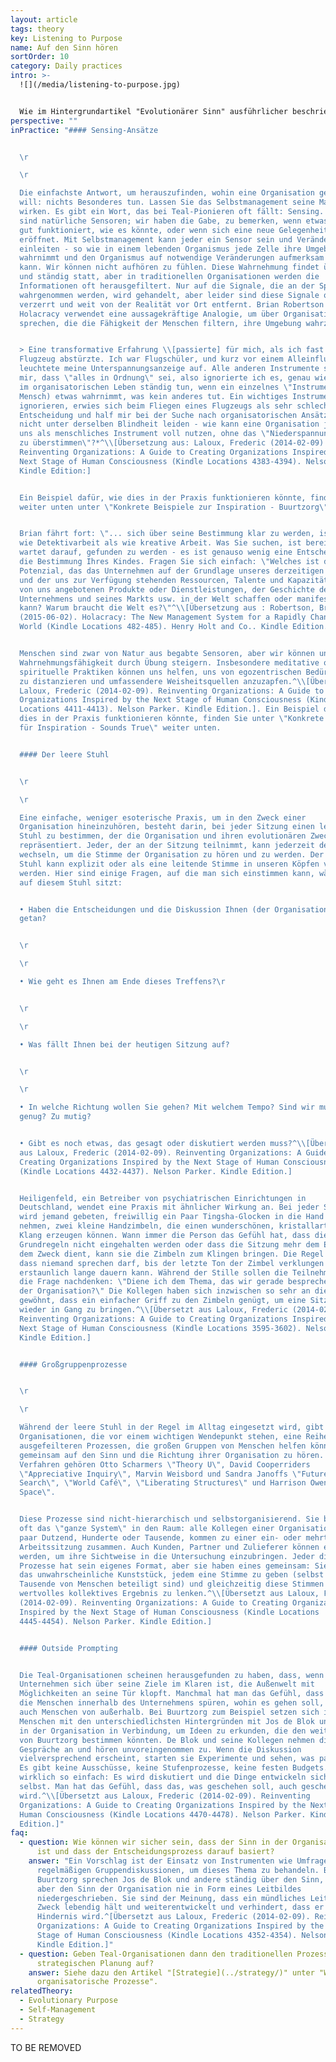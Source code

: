 ```yaml
---
layout: article
tags: theory
key: Listening to Purpose
name: Auf den Sinn hören
sortOrder: 10
category: Daily practices
intro: >-
  ![](/media/listening-to-purpose.jpg)


  Wie im Hintergrundartikel "Evolutionärer Sinn" ausführlicher beschrieben, ist eines der bestimmenden Merkmale von Teal-Organisationen, dass Entscheidungen und Handlungen von dem Wunsch angetrieben werden, den Sinn der Organisation zu erfüllen, einen Sinn, der sich im Laufe der Zeit entwickelt und der sich von der Gewinnmaximierung oder dem Schlagen der Konkurrenz unterscheidet. Wenn wir davon ausgehen, dass eine Organisation ihre eigene Energie und ihre eigene Richtung hat und dass die Rolle ihrer Mitglieder darin besteht, sich an dieser Richtung auszurichten, anstatt sie zu diktieren, stellt sich die Frage: "Wie finden wir heraus, wohin sie gehen will?" Ein wichtiger organisatorischer Prozess in Teal-Organisationen ist daher das, was oft als "Listening to Purpose" bezeichnet wird.
perspective: ""
inPractice: "#### Sensing-Ansätze


  \r

  \r

  Die einfachste Antwort, um herauszufinden, wohin eine Organisation gehen
  will: nichts Besonderes tun. Lassen Sie das Selbstmanagement seine Magie
  wirken. Es gibt ein Wort, das bei Teal-Pionieren oft fällt: Sensing. Wir alle
  sind natürliche Sensoren; wir haben die Gabe, zu bemerken, wenn etwas nicht so
  gut funktioniert, wie es könnte, oder wenn sich eine neue Gelegenheit
  eröffnet. Mit Selbstmanagement kann jeder ein Sensor sein und Veränderungen
  einleiten - so wie in einem lebenden Organismus jede Zelle ihre Umgebung
  wahrnimmt und den Organismus auf notwendige Veränderungen aufmerksam machen
  kann. Wir können nicht aufhören zu fühlen. Diese Wahrnehmung findet überall
  und ständig statt, aber in traditionellen Organisationen werden die
  Informationen oft herausgefiltert. Nur auf die Signale, die an der Spitze
  wahrgenommen werden, wird gehandelt, aber leider sind diese Signale oft
  verzerrt und weit von der Realität vor Ort entfernt. Brian Robertson von
  Holacracy verwendet eine aussagekräftige Analogie, um über Organisationen zu
  sprechen, die die Fähigkeit der Menschen filtern, ihre Umgebung wahrzunehmen:


  > Eine transformative Erfahrung \\[passierte] für mich, als ich fast ein
  Flugzeug abstürzte. Ich war Flugschüler, und kurz vor einem Alleinflug
  leuchtete meine Unterspannungsanzeige auf. Alle anderen Instrumente sagten
  mir, dass \"alles in Ordnung\" sei, also ignorierte ich es, genau wie wir es
  im organisatorischen Leben ständig tun, wenn ein einzelnes \"Instrument\" (ein
  Mensch) etwas wahrnimmt, was kein anderes tut. Ein wichtiges Instrument zu
  ignorieren, erwies sich beim Fliegen eines Flugzeugs als sehr schlechte
  Entscheidung und half mir bei der Suche nach organisatorischen Ansätzen, die
  nicht unter derselben Blindheit leiden - wie kann eine Organisation jeden von
  uns als menschliches Instrument voll nutzen, ohne das \"Niederspannungslicht
  zu überstimmen\"?*^\\[Übersetzung aus: Laloux, Frederic (2014-02-09)
  Reinventing Organizations: A Guide to Creating Organizations Inspired by the
  Next Stage of Human Consciousness (Kindle Locations 4383-4394). Nelson Parker.
  Kindle Edition:]


  Ein Beispiel dafür, wie dies in der Praxis funktionieren könnte, finden Sie
  weiter unten unter \"Konkrete Beispiele zur Inspiration - Buurtzorg\".


  Brian fährt fort: \"... sich über seine Bestimmung klar zu werden, ist eher
  wie Detektivarbeit als wie kreative Arbeit. Was Sie suchen, ist bereits da und
  wartet darauf, gefunden zu werden - es ist genauso wenig eine Entscheidung wie
  die Bestimmung Ihres Kindes. Fragen Sie sich einfach: \"Welches ist das größte
  Potenzial, das das Unternehmen auf der Grundlage unseres derzeitigen Kontextes
  und der uns zur Verfügung stehenden Ressourcen, Talente und Kapazitäten, der
  von uns angebotenen Produkte oder Dienstleistungen, der Geschichte des
  Unternehmens und seines Markts usw. in der Welt schaffen oder manifestieren
  kann? Warum braucht die Welt es?\"^\\[Übersetzung aus : Robertson, Brian J.
  (2015-06-02). Holacracy: The New Management System for a Rapidly Changing
  World (Kindle Locations 482-485). Henry Holt and Co.. Kindle Edition.]


  Menschen sind zwar von Natur aus begabte Sensoren, aber wir können unsere
  Wahrnehmungsfähigkeit durch Übung steigern. Insbesondere meditative oder
  spirituelle Praktiken können uns helfen, uns von egozentrischen Bedürfnissen
  zu distanzieren und umfassendere Weisheitsquellen anzuzapfen.^\\[Übersetzt aus
  Laloux, Frederic (2014-02-09). Reinventing Organizations: A Guide to Creating
  Organizations Inspired by the Next Stage of Human Consciousness (Kindle
  Locations 4411-4413). Nelson Parker. Kindle Edition.]. Ein Beispiel dafür, wie
  dies in der Praxis funktionieren könnte, finden Sie unter \"Konkrete Beispiele
  für Inspiration - Sounds True\" weiter unten.


  #### Der leere Stuhl


  \r

  \r

  Eine einfache, weniger esoterische Praxis, um in den Zweck einer
  Organisation hineinzuhören, besteht darin, bei jeder Sitzung einen leeren
  Stuhl zu bestimmen, der die Organisation und ihren evolutionären Zweck
  repräsentiert. Jeder, der an der Sitzung teilnimmt, kann jederzeit den Platz
  wechseln, um die Stimme der Organisation zu hören und zu werden. Der leere
  Stuhl kann explizit oder als eine leitende Stimme in unseren Köpfen verwendet
  werden. Hier sind einige Fragen, auf die man sich einstimmen kann, während man
  auf diesem Stuhl sitzt:


  • Haben die Entscheidungen und die Diskussion Ihnen (der Organisation) gut
  getan?


  \r

  \r

  • Wie geht es Ihnen am Ende dieses Treffens?\r


  \r

  \r

  • Was fällt Ihnen bei der heutigen Sitzung auf?


  \r

  \r

  • In welche Richtung wollen Sie gehen? Mit welchem Tempo? Sind wir mutig
  genug? Zu mutig?


  • Gibt es noch etwas, das gesagt oder diskutiert werden muss?^\\[Übersetzt
  aus Laloux, Frederic (2014-02-09). Reinventing Organizations: A Guide to
  Creating Organizations Inspired by the Next Stage of Human Consciousness
  (Kindle Locations 4432-4437). Nelson Parker. Kindle Edition.]


  Heiligenfeld, ein Betreiber von psychiatrischen Einrichtungen in
  Deutschland, wendet eine Praxis mit ähnlicher Wirkung an. Bei jeder Sitzung
  wird jemand gebeten, freiwillig ein Paar Tingsha-Glocken in die Hand zu
  nehmen, zwei kleine Handzimbeln, die einen wunderschönen, kristallartigen
  Klang erzeugen können. Wann immer die Person das Gefühl hat, dass die
  Grundregeln nicht eingehalten werden oder dass die Sitzung mehr dem Ego als
  dem Zweck dient, kann sie die Zimbeln zum Klingen bringen. Die Regel lautet,
  dass niemand sprechen darf, bis der letzte Ton der Zimbel verklungen ist - was
  erstaunlich lange dauern kann. Während der Stille sollen die Teilnehmer über
  die Frage nachdenken: \"Diene ich dem Thema, das wir gerade besprechen, und
  der Organisation?\" Die Kollegen haben sich inzwischen so sehr an diese Praxis
  gewöhnt, dass ein einfacher Griff zu den Zimbeln genügt, um eine Sitzung
  wieder in Gang zu bringen.^\\[Übersetzt aus Laloux, Frederic (2014-02-09).
  Reinventing Organizations: A Guide to Creating Organizations Inspired by the
  Next Stage of Human Consciousness (Kindle Locations 3595-3602). Nelson Parker.
  Kindle Edition.]


  #### Großgruppenprozesse


  \r

  \r

  Während der leere Stuhl in der Regel im Alltag eingesetzt wird, gibt es für
  Organisationen, die vor einem wichtigen Wendepunkt stehen, eine Reihe von
  ausgefeilteren Prozessen, die großen Gruppen von Menschen helfen können,
  gemeinsam auf den Sinn und die Richtung ihrer Organisation zu hören. Zu diesen
  Verfahren gehören Otto Scharmers \"Theory U\", David Cooperriders
  \"Appreciative Inquiry\", Marvin Weisbord und Sandra Janoffs \"Future
  Search\", \"World Café\", \"Liberating Structures\" und Harrison Owens \"Open
  Space\".


  Diese Prozesse sind nicht-hierarchisch und selbstorganisierend. Sie bringen
  oft das \"ganze System\" in den Raum: alle Kollegen einer Organisation, ob ein
  paar Dutzend, Hunderte oder Tausende, kommen zu einer ein- oder mehrtägigen
  Arbeitssitzung zusammen. Auch Kunden, Partner und Zulieferer können eingeladen
  werden, um ihre Sichtweise in die Untersuchung einzubringen. Jeder dieser
  Prozesse hat sein eigenes Format, aber sie haben eines gemeinsam: Sie schaffen
  das unwahrscheinliche Kunststück, jedem eine Stimme zu geben (selbst wenn
  Tausende von Menschen beteiligt sind) und gleichzeitig diese Stimmen auf ein
  wertvolles kollektives Ergebnis zu lenken.^\\[Übersetzt aus Laloux, Frederic
  (2014-02-09). Reinventing Organizations: A Guide to Creating Organizations
  Inspired by the Next Stage of Human Consciousness (Kindle Locations
  4445-4454). Nelson Parker. Kindle Edition.]


  #### Outside Prompting


  Die Teal-Organisationen scheinen herausgefunden zu haben, dass, wenn ein
  Unternehmen sich über seine Ziele im Klaren ist, die Außenwelt mit
  Möglichkeiten an seine Tür klopft. Manchmal hat man das Gefühl, dass nicht nur
  die Menschen innerhalb des Unternehmens spüren, wohin es gehen soll, sondern
  auch Menschen von außerhalb. Bei Buurtzorg zum Beispiel setzen sich inzwischen
  Menschen mit den unterschiedlichsten Hintergründen mit Jos de Blok und anderen
  in der Organisation in Verbindung, um Ideen zu erkunden, die den weiteren Weg
  von Buurtzorg bestimmen könnten. De Blok und seine Kollegen nehmen diese
  Gespräche an und hören unvoreingenommen zu. Wenn die Diskussion
  vielversprechend erscheint, starten sie Experimente und sehen, was passiert.
  Es gibt keine Ausschüsse, keine Stufenprozesse, keine festen Budgets. Es ist
  wirklich so einfach: Es wird diskutiert und die Dinge entwickeln sich von
  selbst. Man hat das Gefühl, dass das, was geschehen soll, auch geschehen
  wird.^\\[Übersetzt aus Laloux, Frederic (2014-02-09). Reinventing
  Organizations: A Guide to Creating Organizations Inspired by the Next Stage of
  Human Consciousness (Kindle Locations 4470-4478). Nelson Parker. Kindle
  Edition.]"
faq:
  - question: Wie können wir sicher sein, dass der Sinn in der Organisation bekannt
      ist und dass der Entscheidungsprozess darauf basiert?
    answer: "Ein Vorschlag ist der Einsatz von Instrumenten wie Umfragen oder
      regelmäßigen Gruppendiskussionen, um dieses Thema zu behandeln. Bei
      Buurtzorg sprechen Jos de Blok und andere ständig über den Sinn, haben
      aber den Sinn der Organisation nie in Form eines Leitbildes
      niedergeschrieben. Sie sind der Meinung, dass ein mündliches Leitbild den
      Zweck lebendig hält und weiterentwickelt und verhindert, dass er zu einem
      Hindernis wird.^[Übersetzt aus Laloux, Frederic (2014-02-09). Reinventing
      Organizations: A Guide to Creating Organizations Inspired by the Next
      Stage of Human Consciousness (Kindle Locations 4352-4354). Nelson Parker.
      Kindle Edition.]"
  - question: Geben Teal-Organisationen dann den traditionellen Prozess der
      strategischen Planung auf?
    answer: Siehe dazu den Artikel "[Strategie](../strategy/)" unter "Wichtige
      organisatorische Prozesse".
relatedTheory:
  - Evolutionary Purpose
  - Self-Management
  - Strategy
---
```

TO BE REMOVED